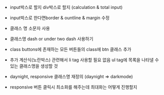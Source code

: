 - input박스로 할지 div박스로 할지 (calculation & total input)

- input박스로 한다면border & ountline & margin 수정

- 클래스 명 소문자 사용

- 클래스명 dash or under two dash 사용하기

- class buttons에 존재하는 모든 버튼들의 class에 btn 클래스 추가

- 추가 계산식(노란박스) 관련해서 li tag 사용할 필요 없음
ul tag에 목록을 나타낼 수 있는 클래스명을 생성할 것

- daynight, responsive 클래스명 재정의
(daynight => darkmode)

- responsive 버튼 클릭시 최소화를 해주는데 최대화는 어떻게 진행할지
